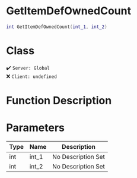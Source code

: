 # GetItemDefOwnedCount
```lua
int GetItemDefOwnedCount(int_1, int_2)
```
# Class
✔️ `Server: Global`  
❌ `Client: undefined`  

# Function Description

# Parameters
Type|Name|Description
--|--|--
int|int_1|No Description Set
int|int_2|No Description Set
